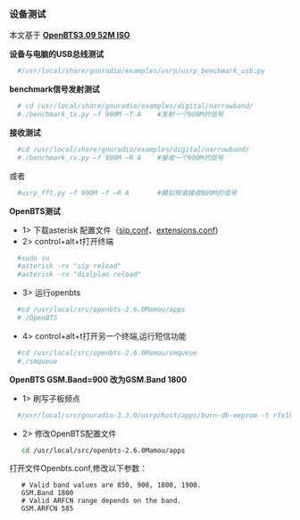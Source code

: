 ### 设备测试

本文基于 **[OpenBTS3.09 52M ISO](https://s3.cn-north-1.amazonaws.com.cn/microembedded/system_mirrors/openbts_v3.09_52M.iso)**

**设备与电脑的USB总线测试**

```bash
  #/usr/local/share/gnuradio/examples/usrp/usrp_benchmark_usb.py
```

**benchmark信号发射测试**

```bash
  # cd /usr/local/share/gnuradio/examples/digital/narrowband/
  #./benchmark_tx.py –f 900M –T A    #发射一个900M的信号
```

**接收测试**

```bash
  #cd /usr/local/share/gnuradio/examples/digital/narrowband/
  #./benchmark_rx.py –f 900M –R A    #接收一个900M的信号
```
  或者
```bash
  #usrp_fft.py –f 900M –f –R A       #模拟频谱接收900M的信号
```

**OpenBTS测试**

* 1> 下载asterisk 配置文件（[sip.conf](https://s3.amazonaws.com/rfagora/image/conf/asterisk/openbts2.6_asterisk/sip.conf)、[extensions.conf](https://s3.amazonaws.com/rfagora/image/conf/asterisk/openbts2.6_asterisk/extensions.conf))
* 2> control+alt+t打开终端

```bash
  #sudo su
  #asterisk -rx "sip reload"
  #asterisk -rx "dialplan reload"
```

* 3> 运行openbts

```bash
  #cd /usr/local/src/openbts-2.6.0Mamou/apps
  #./OpenBTS
```

* 4> control+alt+t打开另一个终端,运行短信功能

```bash
  #cd /usr/local/src/openbts-2.6.0Mamou/smqueue
  #./smqueue
```

**OpenBTS GSM.Band=900 改为GSM.Band 1800**

* 1> 刷写子板频点

```bash
  #/usr/local/src/gnuradio-3.3.0/usrp/host/apps/burn-db-eeprom -t rfx1800_mimo_b -A –f
```
* 2> 修改OpenBTS配置文件

```bash
   cd /usr/local/src/openbts-2.6.0Mamou/apps
```
   打开文件Openbts.conf,修改以下参数：

```text
   # Valid band values are 850, 900, 1800, 1900.
   GSM.Band 1800
   # Valid ARFCN range depends on the band.
   GSM.ARFCN 585
```
